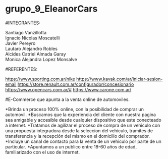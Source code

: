 # grupo_9_EleanorCars

#INTEGRANTES:

Santiago Vanzillotta  
Ignacio Nicolas Moscatelli  
Javier Pereyro  
Lautaro Alejandro Robles  
Alcides Catriel Almada Garay  
Monica Alejandra Lopez Monsalve  

#REFERENTES:

https://www.sporting.com.ar/nike
https://www.kavak.com/ar/iniciar-sesion-email
https://store.renault.com.ar/configurador/concesionario
https://www.opencars.com.ar/#
https://www.carone.com.ar/


#E-Commerce que apunta a la venta online de automoviles.

*Brinda un proceso 100% online, con la posibilidad de comprar un automovil.
*Buscamos que la experiencia del cliente con nuestra pagina sea amigable y accesible desde cualquier dispositivo que este conecteado a internet.
*Tratamos de agilizar el proceso de compra de un vehiculo con una propuesta integradora desde la seleccion del vehiculo, tramites de transferencia y la recepción del mismo en el domicilio del comprador.
*Incluye un canal de contacto para la venta de un vehiculo por parte de un particular.
*Apuntamos a un publico entre 18-60 años de edad, familiarizado con el uso de internet.

